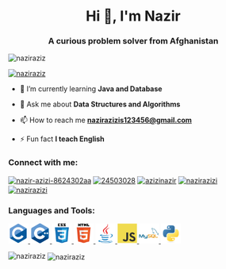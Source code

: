 <h1 align="center">Hi 👋, I'm Nazir</h1>
<h3 align="center">A curious problem solver from Afghanistan</h3>

<p align="left"> <img src="https://komarev.com/ghpvc/?username=naziraziz&label=Profile%20views&color=0e75b6&style=flat" alt="naziraziz" /> </p>

<p align="left"> <a href="https://github.com/ryo-ma/github-profile-trophy"><img src="https://github-profile-trophy.vercel.app/?username=naziraziz" alt="naziraziz" /></a> </p>

- 🌱 I’m currently learning **Java and Database**

- 💬 Ask me about **Data Structures and Algorithms**

- 📫 How to reach me **nazirazizis123456@gmail.com**

- ⚡ Fun fact **I teach English**

<h3 align="left">Connect with me:</h3>
<p align="left">
<a href="https://linkedin.com/in/nazir-azizi-8624302aa" target="blank"><img align="center" src="https://raw.githubusercontent.com/rahuldkjain/github-profile-readme-generator/master/src/images/icons/Social/linked-in-alt.svg" alt="nazir-azizi-8624302aa" height="30" width="40" /></a>
<a href="https://stackoverflow.com/users/24503028" target="blank"><img align="center" src="https://raw.githubusercontent.com/rahuldkjain/github-profile-readme-generator/master/src/images/icons/Social/stack-overflow.svg" alt="24503028" height="30" width="40" /></a>
<a href="https://www.codechef.com/users/azizinazir" target="blank"><img align="center" src="https://cdn.jsdelivr.net/npm/simple-icons@3.1.0/icons/codechef.svg" alt="azizinazir" height="30" width="40" /></a>
<a href="https://codeforces.com/profile/nazirazizi" target="blank"><img align="center" src="https://raw.githubusercontent.com/rahuldkjain/github-profile-readme-generator/master/src/images/icons/Social/codeforces.svg" alt="nazirazizi" height="30" width="40" /></a>
<a href="https://www.leetcode.com/nazirazizi" target="blank"><img align="center" src="https://raw.githubusercontent.com/rahuldkjain/github-profile-readme-generator/master/src/images/icons/Social/leet-code.svg" alt="nazirazizi" height="30" width="40" /></a>
</p>

<h3 align="left">Languages and Tools:</h3>
<p align="left"> <a href="https://www.cprogramming.com/" target="_blank" rel="noreferrer"> <img src="https://raw.githubusercontent.com/devicons/devicon/master/icons/c/c-original.svg" alt="c" width="40" height="40"/> </a> <a href="https://www.w3schools.com/cpp/" target="_blank" rel="noreferrer"> <img src="https://raw.githubusercontent.com/devicons/devicon/master/icons/cplusplus/cplusplus-original.svg" alt="cplusplus" width="40" height="40"/> </a> <a href="https://www.w3schools.com/css/" target="_blank" rel="noreferrer"> <img src="https://raw.githubusercontent.com/devicons/devicon/master/icons/css3/css3-original-wordmark.svg" alt="css3" width="40" height="40"/> </a> <a href="https://www.w3.org/html/" target="_blank" rel="noreferrer"> <img src="https://raw.githubusercontent.com/devicons/devicon/master/icons/html5/html5-original-wordmark.svg" alt="html5" width="40" height="40"/> </a> <a href="https://www.java.com" target="_blank" rel="noreferrer"> <img src="https://raw.githubusercontent.com/devicons/devicon/master/icons/java/java-original.svg" alt="java" width="40" height="40"/> </a> <a href="https://developer.mozilla.org/en-US/docs/Web/JavaScript" target="_blank" rel="noreferrer"> <img src="https://raw.githubusercontent.com/devicons/devicon/master/icons/javascript/javascript-original.svg" alt="javascript" width="40" height="40"/> </a> <a href="https://www.mysql.com/" target="_blank" rel="noreferrer"> <img src="https://raw.githubusercontent.com/devicons/devicon/master/icons/mysql/mysql-original-wordmark.svg" alt="mysql" width="40" height="40"/> </a> <a href="https://www.python.org" target="_blank" rel="noreferrer"> <img src="https://raw.githubusercontent.com/devicons/devicon/master/icons/python/python-original.svg" alt="python" width="40" height="40"/> </a> </p>

<p><img align="left" src="https://github-readme-stats.vercel.app/api/top-langs?username=naziraziz&show_icons=true&locale=en&layout=compact" alt="naziraziz" /></p>

<p>&nbsp;<img align="center" src="https://github-readme-stats.vercel.app/api?username=naziraziz&show_icons=true&locale=en" alt="naziraziz" /></p>
